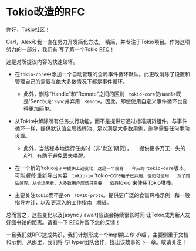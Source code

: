 # Tokio改造的RFC

你好，Tokio社区！

Carl，Alex和我一直在努力开发简化方法，
精简，并专注于Tokio项目。作为这项努力的一部分，我们有
写了第一个Tokio [RFC]！

这是对所提议内容的快速破坏。

* 在`tokio-core`中添加一个自动管理的全局事件循环默认。此更改消除了设置和管理自己的需要在绝大多数情况下都是事件循环。

  * 此外，删除“Handle”和“Remote”之间的区别
  `tokio-core`使`Handle`既是'Send`又是'Sync`并弃用
  `Remote`。因此，即使使用自定义事件循环也变得更加简单。

* 从Tokio中解除所有任务执行功能，而不是提供它通过标准期货组件。与事件循环一样，提供默认值全局线程池，足以满足大多数用例，删除需要任何手动设置。

  * 此外，当线程本地运行任务时（非'发送'期货），
    提供更多万无一失的API，有助于避免丢失唤醒。

* 在一个新的'tokio`箱子中提供上述变化，这是一个瘦身
  今天的'tokio-core`版本，可能*最终* 重新导出内容
  `tokio-io` 'tokio-core`箱子已弃用，但仍可使用
  为了向后兼容。从长远来看，大多数用户应该只需要
  依靠`tokio`来使用Tokio堆栈。

* 主要关注`tokio`而不是on
  `TOKIO-proto`。提供更广泛的食谱风格示例
  和一般指导方针，以及更深入的工作指南
  期货。

总而言之，这些变化以及[async / await]应该会持续很长时间
让Tokio成为新人友好图书馆的距离。请看一下
[RFC]并留下您的反馈！

一旦我们就RFC达成共识，我们计划形成一个impl期*工作
小组* ，主要侧重于文档和示例。从那里，我们将
与Hyper团队合作，找出该故事的下一章。敬请关注！

[async/await]: https://internals.rust-lang.org/t/help-test-async-await-generators-coroutines/5835
[RFC]: https://github.com/carllerche/tokio-rfcs/pull/2
